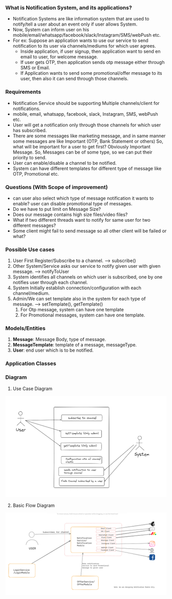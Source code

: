 ### What is Notification System, and its applications?
- Notification Systems are like information system that are used to notify/tell a user about an event only if user allows System.
- Now, System can inform user on his mobile/email/whatsapp/facebook/slack/Instagram/SMS/webPush etc.
- For ex: Suppose an application wants to use our service to send notification to its user via channels/mediums for which user agrees.
  - Inside application, if user signup, then application want to send en email to user, for welcome message.
  - If user gets OTP, then application sends otp message either through SMS or Email.
  - If Application wants to send some promotional/offer message to its user, then also it can send through those channels.


### Requirements
- Notification Service should be supporting Multiple channels/client for notifications.
- mobile, email, whatsapp, facebook, slack, Instagram, SMS, webPush etc.
- User will get a notification only through those channels for which user has subscribed.
- There are some messages like marketing message, and in same manner some messages are like Important (OTP, Bank Statement or others)
  So, what will be important for a user to get first? Obviously Important Message. So, Messages can be of some type, so we can put their
  priority to send.
- User can enable/disable a channel to be notified.
- System can have different templates for different type of message like OTP, Promotional etc.

### Questions (With Scope of improvement)
- can user also select which type of message notification it wants to enable? user can disable promotional type of messages.
- Do we have to put limit on Message Size?
- Does our message contains high size files/video files?
- What if two different threads want to notify for same user for two different messages?
- Some client might fail to send message so all other client will be failed or what?


### Possible Use cases
1. User First Register/Subscribe to a channel. --> subscribe()
2. Other System/Service asks our service to notify given user with given message. --> notifyToUser
3. System identifies all channels on which user is subscribed, one by one notifies user through each channel. 
4. System Initially establish connection/configuration with each channel/medium.
5. Admin/We can set template also in the system for each type of message.  --> setTemplate(), getTemplate()
   1. For Otp message, system can have one template
   2. For Promotional messages, system can have one template.

### Models/Entities
1. **Message**:  Message Body, type of message.
2. **MessageTemplate**: template of a message, messageType.
3. **User**: end user which is to be notified.

### Application Classes


### Diagram
1. Use Case Diagram

![Use Case](./UseCase.png)

2. Basic Flow Diagram

![Basic Flow](./BasicFlow.png)